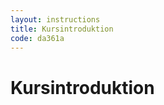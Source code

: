 ```yaml
---
layout: instructions
title: Kursintroduktion
code: da361a
---
```


# Kursintroduktion

<div class="video">
</div>


